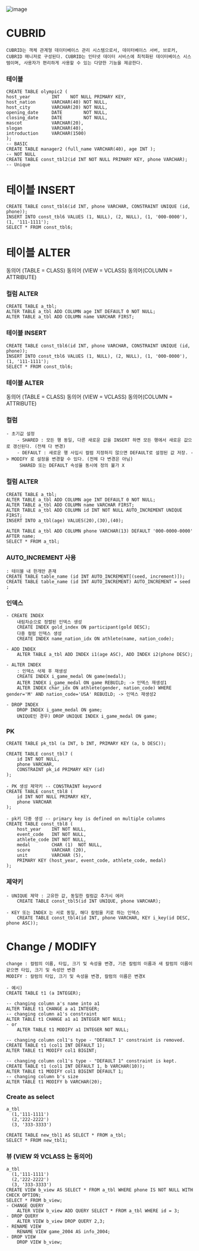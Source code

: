 ![image](https://user-images.githubusercontent.com/68880203/113540798-dc587480-961b-11eb-9446-336ce582be90.png)
# CUBRID
	CUBRID는 객체 관계형 데이터베이스 관리 시스템으로서, 데이터베이스 서버, 브로커, CUBRID 매니저로 구성된다. CUBRID는 인터넷 데이터 서비스에 최적화된 데이터베이스 시스템이며, 사용자가 편리하게 사용할 수 있는 다양한 기능을 제공한다. 
### 테이블
	CREATE TABLE olympic2 (
    host_year        INT    NOT NULL PRIMARY KEY,
    host_nation      VARCHAR(40) NOT NULL,
    host_city        VARCHAR(20) NOT NULL,
    opening_date     DATE        NOT NULL,
    closing_date     DATE        NOT NULL,
    mascot           VARCHAR(20),
    slogan           VARCHAR(40),
    introduction     VARCHAR(1500)
    );
    -- BASIC
	CREATE TABLE manager2 (full_name VARCHAR(40), age INT );
	-- NOT NULL 
	CREATE TABLE const_tbl2(id INT NOT NULL PRIMARY KEY, phone VARCHAR);
	-- Unique 

# 테이블 INSERT
	CREATE TABLE const_tbl6(id INT, phone VARCHAR, CONSTRAINT UNIQUE (id, phone));
	INSERT INTO const_tbl6 VALUES (1, NULL), (2, NULL), (1, '000-0000'), (1, '111-1111');
	SELECT * FROM const_tbl6;
	
		
# 테이블 ALTER
동의어 (TABLE = CLASS)
동의어 (VIEW = VCLASS)
동의어(COLUMN = ATTRIBUTE)

### 컬럼 ALTER
	CREATE TABLE a_tbl;
	ALTER TABLE a_tbl ADD COLUMN age INT DEFAULT 0 NOT NULL;
	ALTER TABLE a_tbl ADD COLUMN name VARCHAR FIRST;

### 테이블 INSERT
	CREATE TABLE const_tbl6(id INT, phone VARCHAR, CONSTRAINT UNIQUE (id, phone));
	INSERT INTO const_tbl6 VALUES (1, NULL), (2, NULL), (1, '000-0000'), (1, '111-1111');
	SELECT * FROM const_tbl6;
	
		
### 테이블 ALTER
동의어 (TABLE = CLASS)
동의어 (VIEW = VCLASS)
동의어(COLUMN = ATTRIBUTE)




### 컬럼
	- 초기값 설정
		- SHARED : 모든 행 동일, 다른 새로운 값을 INSERT 하면 모든 행에서 새로운 값으로 갱신된다. (전채 다 변경)
		- DEFAULT : 새로운 행 사입시 컬럼 지정하지 않으면 DEFAULT로 설정된 값 저장. -> MODIFY 로 설정을 변경할 수 있다. (전체 다 변경은 아님) 
		 SHARED 또는 DEFAULT 속성을 동시에 정의 불가 X
### 컬럼 ALTER
	CREATE TABLE a_tbl;
	ALTER TABLE a_tbl ADD COLUMN age INT DEFAULT 0 NOT NULL;
	ALTER TABLE a_tbl ADD COLUMN name VARCHAR FIRST;
	ALTER TABLE a_tbl ADD COLUMN id INT NOT NULL AUTO_INCREMENT UNIQUE FIRST;
	INSERT INTO a_tbl(age) VALUES(20),(30),(40);

	ALTER TABLE a_tbl ADD COLUMN phone VARCHAR(13) DEFAULT '000-0000-0000' AFTER name;
	SELECT * FROM a_tbl;


### AUTO_INCREMENT 사용
	: 테이블 내 한개만 존재
	CREATE TABLE table_name (id INT AUTO_INCREMENT[(seed, increment)]);
	CREATE TABLE table_name (id INT AUTO_INCREMENT) AUTO_INCREMENT = seed ;

### 인덱스
	- CREATE INDEX
		내림차순으로 정렬된 인덱스 생성
		CREATE INDEX gold_index ON participant(gold DESC);
		다중 컬럼 인덱스 생성
		CREATE INDEX name_nation_idx ON athlete(name, nation_code);
		
	- ADD INDEX
		ALTER TABLE a_tbl ADD INDEX i1(age ASC), ADD INDEX i2(phone DESC);
		
	- ALTER INDEX
		: 인덱스 삭제 후 재생성
		CREATE INDEX i_game_medal ON game(medal);
		ALTER INDEX i_game_medal ON game REBUILD; -> 인덱스 재생성1
		ALTER INDEX char_idx ON athlete(gender, nation_code) WHERE gender='M' AND nation_code='USA' REBUILD; -> 인덱스 재생성2
	
	- DROP INDEX
		DROP INDEX i_game_medal ON game;
		UNIQUE인 경우) DROP UNIQUE INDEX i_game_medal ON game;

### PK
	CREATE TABLE pk_tbl (a INT, b INT, PRIMARY KEY (a, b DESC));

	CREATE TABLE const_tbl7 (
		id INT NOT NULL,
		phone VARCHAR,
		CONSTRAINT pk_id PRIMARY KEY (id)
	);

	- PK 생성 제약키 -- CONSTRAINT keyword
	CREATE TABLE const_tbl8 (
		id INT NOT NULL PRIMARY KEY,
		phone VARCHAR
	);

	- pk키 다중 생성 -- primary key is defined on multiple columns 
	CREATE TABLE const_tbl8 (
		host_year    INT NOT NULL,
		event_code   INT NOT NULL,
		athlete_code INT NOT NULL,
		medal        CHAR (1)  NOT NULL,
		score        VARCHAR (20),
		unit         VARCHAR (5),
		PRIMARY KEY (host_year, event_code, athlete_code, medal)
	);
	
### 제약키
	- UNIQUE 제약 : 고유한 값, 동일한 컬럼값 추가시 에러
		CREATE TABLE const_tbl5(id INT UNIQUE, phone VARCHAR);
		
	- KEY 또는 INDEX 는 서로 동일, 해다 칼럼을 키로 하는 인덱스 
		CREATE TABLE const_tbl4(id INT, phone VARCHAR, KEY i_key(id DESC, phone ASC));
		
	
	
# Change / MODIFY
	change : 컬럼의 이름, 타입, 크기 및 속성을 변경, 기존 칼럼의 이름과 새 칼럼의 이름이 같으면 타입, 크기 및 속성만 변경
	MODIFY : 칼럼의 타입, 크기 및 속성을 변경, 칼럼의 이름은 변경X
	
	- 예시)
    CREATE TABLE t1 (a INTEGER);

	-- changing column a's name into a1
	ALTER TABLE t1 CHANGE a a1 INTEGER;
	-- changing column a1's constraint
	ALTER TABLE t1 CHANGE a1 a1 INTEGER NOT NULL;
	- or
		ALTER TABLE t1 MODIFY a1 INTEGER NOT NULL;

	-- changing column col1's type - "DEFAULT 1" constraint is removed.
	CREATE TABLE t1 (col1 INT DEFAULT 1);
	ALTER TABLE t1 MODIFY col1 BIGINT;

	-- changing column col1's type - "DEFAULT 1" constraint is kept.
	CREATE TABLE t1 (col1 INT DEFAULT 1, b VARCHAR(10));
	ALTER TABLE t1 MODIFY col1 BIGINT DEFAULT 1;
	-- changing column b's size
	ALTER TABLE t1 MODIFY b VARCHAR(20);

### Create as select 
	a_tbl 
	  (1,'111-1111')
	  (2,'222-2222')
	  (3, '333-3333')
	  
	CREATE TABLE new_tbl1 AS SELECT * FROM a_tbl;
	SELECT * FROM new_tbl1;
	
	
### 뷰 (VIEW 와 VCLASS 는 동의어)
	a_tbl 
	  (1,'111-1111')
	  (2,'222-2222')
	  (3, '333-3333')
	CREATE VIEW b_view AS SELECT * FROM a_tbl WHERE phone IS NOT NULL WITH CHECK OPTION;
	SELECT * FROM b_view;
	- CHANGE QUERY
		ALTER VIEW b_view ADD QUERY SELECT * FROM a_tbl WHERE id = 3;
	- DROP QUERY
		ALTER VIEW b_view DROP QUERY 2,3;
	- RENAME VIEW
		RENAME VIEW game_2004 AS info_2004;
	- DROP VIEW
		DROP VIEW b_view;
	 





	
	


